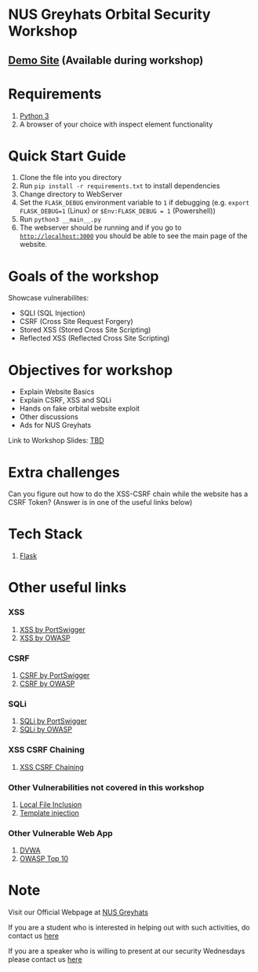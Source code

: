 # NUS Greyhats Orbital Security Workshop

## [Demo Site](https://orbital.nusgreyhats.org/) (Available during workshop)

# Requirements

1. [Python 3](https://www.python.org/downloads/)
1. A browser of your choice with inspect element functionality

# Quick Start Guide

1. Clone the file into you directory
1. Run `pip install -r requirements.txt` to install dependencies
1. Change directory to WebServer
1. Set the `FLASK_DEBUG` environment variable to `1` if debugging (e.g. `export FLASK_DEBUG=1` (Linux) or `$Env:FLASK_DEBUG = 1` (Powershell))
1. Run `python3 __main__.py`
1. The webserver should be running and if you go to [`http://localhost:3000`](http://localhost:3000) you should be able to see the main page of the website.

# Goals of the workshop

Showcase vulnerabilites:

- SQLI (SQL Injection)
- CSRF (Cross Site Request Forgery)
- Stored XSS (Stored Cross Site Scripting)
- Reflected XSS (Reflected Cross Site Scripting)

# Objectives for workshop

- Explain Website Basics
- Explain CSRF, XSS and SQLi
- Hands on fake orbital website exploit
- Other discussions
- Ads for NUS Greyhats

Link to Workshop Slides: [TBD]()

# Extra challenges

Can you figure out how to do the XSS-CSRF chain while the website has a CSRF Token?
(Answer is in one of the useful links below)

# Tech Stack

1. [Flask](https://flask.palletsprojects.com/en/1.1.x/)

# Other useful links

### XSS

1. [XSS by PortSwigger](https://portswigger.net/web-security/cross-site-scripting)
1. [XSS by OWASP](https://owasp.org/www-community/attacks/xss/)

### CSRF

1. [CSRF by PortSwigger](https://portswigger.net/web-security/csrf)
1. [CSRF by OWASP](https://owasp.org/www-community/attacks/csrf)

### SQLi

1. [SQLi by PortSwigger](https://portswigger.net/web-security/sql-injection)
1. [SQLi by OWASP](https://owasp.org/www-community/attacks/SQL_Injection)

### XSS CSRF Chaining

1. [XSS CSRF Chaining](https://www.doyler.net/security-not-included/xss-attack-chain)

### Other Vulnerabilities not covered in this workshop

1. [Local File Inclusion](https://www.offensive-security.com/metasploit-unleashed/file-inclusion-vulnerabilities)
1. [Template injection](https://portswigger.net/research/server-side-template-injection)

### Other Vulnerable Web App

1. [DVWA](https://dvwa.co.uk/)
1. [OWASP Top 10](https://application.security/free/owasp-top-10)


# Note
Visit our Official Webpage at [NUS Greyhats](https://nusgreyhats.org/)

If you are a student who is interested in helping out with such activities, do contact us [here](mailto:contact@nusgreyhats.org)

If you are a speaker who is willing to present at our security Wednesdays please contact us [here]()